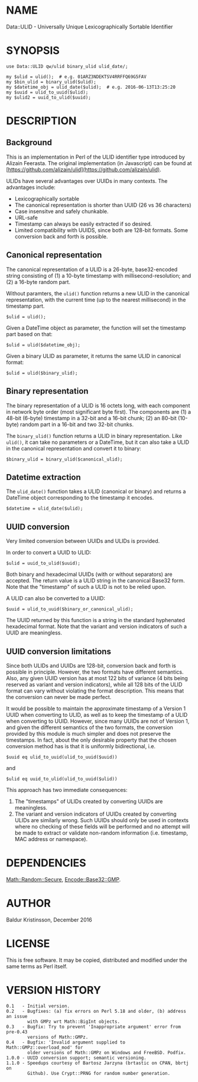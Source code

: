 # NAME

Data::ULID - Universally Unique Lexicographically Sortable Identifier

# SYNOPSIS

    use Data::ULID qw/ulid binary_ulid ulid_date/;

    my $ulid = ulid();  # e.g. 01ARZ3NDEKTSV4RRFFQ69G5FAV
    my $bin_ulid = binary_ulid($ulid);
    my $datetime_obj = ulid_date($ulid);  # e.g. 2016-06-13T13:25:20
    my $uuid = ulid_to_uuid($ulid);
    my $ulid2 = uuid_to_ulid($uuid);

# DESCRIPTION

## Background

This is an implementation in Perl of the ULID identifier type introduced by
Alizain Feerasta. The original implementation (in Javascript) can be found at
[https://github.com/alizain/ulid](https://github.com/alizain/ulid).

ULIDs have several advantages over UUIDs in many contexts. The advantages
include:

- Lexicographically sortable
- The canonical representation is shorter than UUID (26 vs 36 characters)
- Case insensitve and safely chunkable.
- URL-safe
- Timestamp can always be easily extracted if so desired.
- Limited compatibility with UUIDS, since both are 128-bit formats.
Some conversion back and forth is possible.

## Canonical representation

The canonical representation of a ULID is a 26-byte, base32-encoded string
consisting of (1) a 10-byte timestamp with millisecond-resolution; and (2) a
16-byte random part.

Without paramters, the `ulid()` function returns a new ULID in the canonical
representation, with the current time (up to the nearest millisecond) in the
timestamp part.

    $ulid = ulid();

Given a DateTime object as parameter, the function will set the timestamp part
based on that:

    $ulid = ulid($datetime_obj);

Given a binary ULID as parameter, it returns the same ULID in canonical
format:

    $ulid = ulid($binary_ulid);

## Binary representation

The binary representation of a ULID is 16 octets long, with each component in
network byte order (most significant byte first). The components are (1) a
48-bit (6-byte) timestamp in a 32-bit and a 16-bit chunk; (2) an 80-bit
(10-byte) random part in a 16-bit and two 32-bit chunks.

The `binary_ulid()` function returns a ULID in binary representation. Like
`ulid()`, it can take no parameters or a DateTime, but it can also take a
ULID in the canonical representation and convert it to binary:

    $binary_ulid = binary_ulid($canonical_ulid);

## Datetime extraction

The `ulid_date()` function takes a ULID (canonical or binary) and returns
a DateTime object corresponding to the timestamp it encodes.

    $datetime = ulid_date($ulid);

## UUID conversion

Very limited conversion between UUIDs and ULIDs is provided.

In order to convert a UUID to ULID:

    $ulid = uuid_to_ulid($uuid);

Both binary and hexadecimal UUIDs (with or without separators) are accepted.
The return value is a ULID string in the canonical Base32 form. Note that the
"timestamp" of such a ULID is not to be relied upon.

A ULID can also be converted to a UUID:

    $uuid = ulid_to_uuid($binary_or_canonical_ulid);

The UUID returned by this function is a string in the standard hyphenated
hexadecimal format. Note that the variant and version indicators of such a
UUID are meaningless.

## UUID conversion limitations

Since both ULIDs and UUIDs are 128-bit, conversion back and forth is possible
in principle. However, the two formats have different semantics. Also, any
given UUID version has at most 122 bits of variance (4 bits being reserved as
variant and version indicators), while all 128 bits of the ULID format can
vary without violating the format description. This means that the conversion
can never be made perfect.

It would be possible to maintain the approximate timestamp of a Version 1 UUID
when converting to ULID, as well as to keep the timestamp of a ULID when
converting to UUID. However, since many UUIDs are not of Version 1, and given
the different semantics of the two formats, the conversion provided by this
module is much simpler and does not preserve the timestamps. In fact, about
the only desirable property that the chosen conversion method has is that it
is uniformly bidirectional, i.e.

    $uuid eq ulid_to_uuid(ulid_to_uuid($uuid))

and

    $ulid eq uuid_to_ulid(ulid_to_uuid($ulid))

This approach has two immediate consequences:

1. The "timestamps" of ULIDs created by converting UUIDs are meaningless.
2. The variant and version indicators of UUIDs created by converting ULIDs are
similarly wrong. Such UUIDs should only be used in contexts where no checking
of these fields will be performed and no attempt will be made to extract or
validate non-random information (i.e. timestamp, MAC address or namespace).

# DEPENDENCIES

[Math::Random::Secure](https://metacpan.org/pod/Math::Random::Secure), [Encode::Base32::GMP](https://metacpan.org/pod/Encode::Base32::GMP).

# AUTHOR

Baldur Kristinsson, December 2016

# LICENSE

This is free software. It may be copied, distributed and modified under the
same terms as Perl itself.

# VERSION HISTORY

    0.1   - Initial version.
    0.2   - Bugfixes: (a) fix errors on Perl 5.18 and older, (b) address an issue
            with GMPz wrt Math::BigInt objects.
    0.3   - Bugfix: Try to prevent 'Inappropriate argument' error from pre-0.43
            versions of Math::GMPz.
    0.4   - Bugfix: 'Invalid argument supplied to Math::GMPz::overload_mod' for
            older versions of Math::GMPz on Windows and FreeBSD. Podfix.
    1.0.0 - UUID conversion support; semantic versioning.
    1.1.0 - Speedups courtesy of Bartosz Jarzyna (brtastic on CPAN, bbrtj on
            Github). Use Crypt::PRNG for random number generation.
